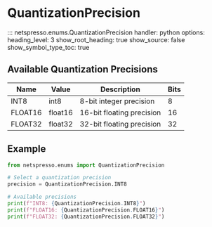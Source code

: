 # QuantizationPrecision

::: netspresso.enums.QuantizationPrecision
    handler: python
    options:
      heading_level: 3
      show_root_heading: true
      show_source: false
      show_symbol_type_toc: true

## Available Quantization Precisions

| Name    | Value   | Description                | Bits |
|---------|---------|----------------------------|------|
| INT8    | int8    | 8-bit integer precision    | 8    |
| FLOAT16 | float16 | 16-bit floating precision  | 16   |
| FLOAT32 | float32 | 32-bit floating precision  | 32   |

## Example

```python
from netspresso.enums import QuantizationPrecision

# Select a quantization precision
precision = QuantizationPrecision.INT8

# Available precisions
print(f"INT8: {QuantizationPrecision.INT8}")
print(f"FLOAT16: {QuantizationPrecision.FLOAT16}")
print(f"FLOAT32: {QuantizationPrecision.FLOAT32}")
```

